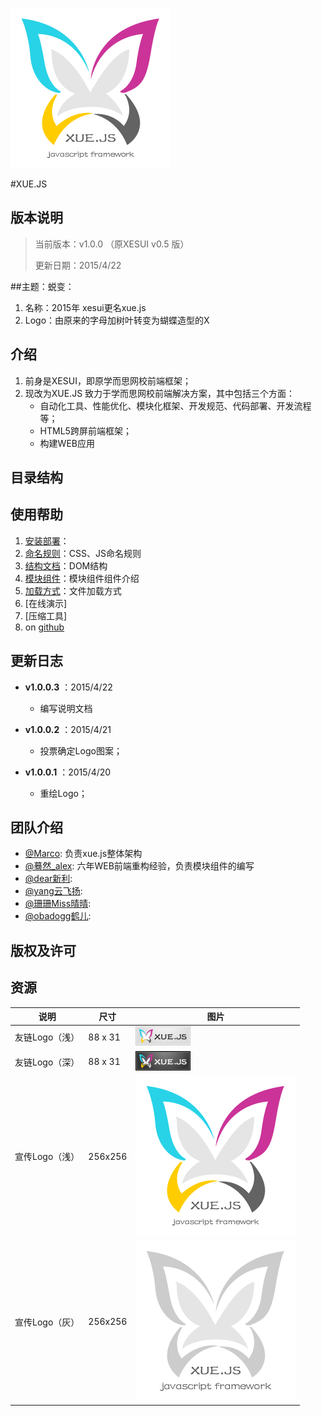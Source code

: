 ![XESUI icon](src/img/logo/xue.ui.256.png)

#XUE.JS

## 版本说明
> 当前版本：v1.0.0 （原XESUI v0.5 版）
> 
> 更新日期：2015/4/22


##主题：蜕变：
1. 名称：2015年 xesui更名xue.js
2. Logo：由原来的字母加树叶转变为蝴蝶造型的X

## 介绍

1. 前身是XESUI，即原学而思网校前端框架；
2. 现改为XUE.JS 致力于学而思网校前端解决方案，其中包括三个方面：
	+ 自动化工具、性能优化、模块化框架、开发规范、代码部署、开发流程等；
	+ HTML5跨屏前端框架；
	+ 构建WEB应用


## 目录结构


## 使用帮助

1. [安装部署](docs/structures.md)：   
2. [命名规则](docs/nomenclature.md)：CSS、JS命名规则
3. [结构文档](docs/DOM.html)：DOM结构
4. [模块组件](docs/module.md)：模块组件组件介绍
5. [加载方式](docs/loader.md)：文件加载方式
6. [在线演示]
7. [压缩工具]
8. on [github](https://github.com/xueersi/xue.js)


## 更新日志

* **v1.0.0.3** ：2015/4/22
	- 编写说明文档
	
* **v1.0.0.2** ：2015/4/21
	- 投票确定Logo图案；
	
* **v1.0.0.1** ：2015/4/20
	- 重绘Logo；


## 团队介绍

* [@Marco](http://weibo.com/wjay): 负责xue.js整体架构
* [@蓦然_alex](http://weibo.com/12kbs): 六年WEB前端重构经验，负责模块组件的编写
* [@dear新利](http://weibo.com/u/2117501250): 
* [@yang云飞扬](http://weibo.com/u/2137080181): 
* [@珊珊Miss晴晴](http://weibo.com/u/3866270408): 
* [@obadogg鹤儿](http://weibo.com/u/1380447750): 


## 版权及许可

## 资源

说明|尺寸| 图片
----|---|---
友链Logo（浅）| 88 x 31 |![xuejs.logo icon](src/img/logo/xue.ui.88_31.png)
友链Logo（深）| 88 x 31 |![xuejs.logo icon](src/img/logo/xue.ui.88_31_gray.png)
宣传Logo（浅）| 256x256 |![xuejs.logo icon](src/img/logo/xue.ui.256.png)
宣传Logo（灰）| 256x256 |![xuejs.logo icon](src/img/logo/xue.ui.256_gray.png)
